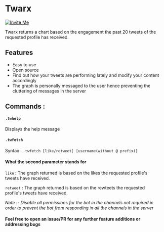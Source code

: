 # <b>Twarx</b>

[![Invite Me](https://img.shields.io/static/v1?style=flat&logo=discord&logoColor=FFF&label=&message=invite%20me&color=7289DA)](https://discord.com/api/oauth2/authorize?client_id=954588820593049651&permissions=103079716864&scope=bot)

Twarx returns a chart based on the engagement the past 20 tweets of the requested profile has received.

## Features

- Easy to use
- Open source
- Find out how your tweets are performing lately and modify your content accordingly
- The graph is personally messaged to the user hence preventing the cluttering of messages in the server

## Commands :

#### `.twhelp`

Displays the help message

#### `.twfetch`

Syntax : `.twfetch [like/retweet] [username(without @ prefix)]`

#### <b> What the second parameter stands for </b>

`like` : The graph returned is based on the likes the requested profile's tweets have received.

`retweet` : The graph returned is based on the rewteets the requested profile's tweets have received.

<em>Note :- Disable all permissions for the bot in the channels not required in order to prevent the bot from responding in all the channels in the server</em>

#### Feel free to open an issue/PR for any further feature additions or addressing bugs
